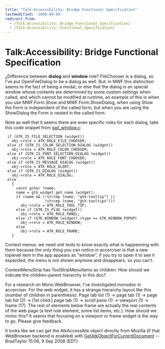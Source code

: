 ```yaml
---
title: "Talk:Accessibility: Bridge Functional Specification"
lastmodified: '2008-09-09'
redirect_from:
  - /Talk:Accessibility:_Bridge_Functional_Specification/
  - /Talk:Accessibility:_Functional_Specification/
---
```


Talk:Accessibility: Bridge Functional Specification
===================================================

¿Difference between **dialog** and **window** role? FileChooser is a dialog, so I've put OpenFileDialog to be a dialog as well. But: in MWF this distinction seems to the fact of being a modal, or else that the dialog is an special window whose contents are determined by some custom settings when called, and which cannot be modified at runtime, an example of this is when you use MWF.Form.Show and MWF.Form.ShowDialog, when using Show the Form is independent of the called form, but when you are using the ShowDialog the Form is nested in the called form.

Note as well that it seems there are even specific roles for each dialog, take this code snippet from [gail_window.c](http://svn.gnome.org/viewvc/gtk%2B/trunk/modules/other/gail/gailwindow.c?view=markup):

     if (GTK_IS_FILE_SELECTION (widget))
       obj->role = ATK_ROLE_FILE_CHOOSER;
     else if (GTK_IS_COLOR_SELECTION_DIALOG (widget))
       obj->role = ATK_ROLE_COLOR_CHOOSER;
     else if (GTK_IS_FONT_SELECTION_DIALOG (widget))
       obj->role = ATK_ROLE_FONT_CHOOSER;
     else if (GTK_IS_MESSAGE_DIALOG (widget))
       obj->role = ATK_ROLE_ALERT;
     else if (GTK_IS_DIALOG (widget))
       obj->role = ATK_ROLE_DIALOG;
     else
       {
         const gchar *name;
         name = gtk_widget_get_name (widget);
         if (name && (!strcmp (name, "gtk-tooltip") ||
                      !strcmp (name, "gtk-tooltips")))
           obj->role = ATK_ROLE_TOOL_TIP;
         else if (GTK_IS_PLUG (widget))
           obj->role = ATK_ROLE_PANEL;
         else if (GTK_WINDOW (widget)->type == GTK_WINDOW_POPUP)
           obj->role = ATK_ROLE_WINDOW;
         else
           obj->role = ATK_ROLE_FRAME;
       }

 Context menus: we need unit tests to know exactly what is happenning with them because the only thing you can notice in accerciser is that a new toplevel item in the app appears as "window", if you try to open it to see it expanded, the menu is not shown anymore and disappears, so you can't.

ContextMenuStrip has ToolStripMenuItems as children. How should we indicate the children-parent hierarchy in this doc?

For a research on Mono.WebBrowser, I've investigated monodoc in accerciser. For the web widget, it has a strange hierarchy layout like this (number of children in parenthesis): Page tab list (1) -\> page tab (1) -\> page tab list (2) -\> [1st child:] page tab (1) -\> scroll pane (1) -\> viewport (1) -\> frame (17). The rest of elements below frame are actually the real contents of the web page (a text role element, some list items, etc.). How should we mimic this? It seems that focusing on a viewport or frame widget is the way to go. Please give feedback.

It looks like we can get the AtkAccessible object directly from Mozilla (if that WebBrowser backend is enabled) with [GetAtkObjectForCurrentDocument](http://mxr.mozilla.org/seamonkey/source/embedding/browser/gtk/src/EmbedPrivate.cpp#936) --BradTaylor 15:06, 9 Sep 2008 (EDT)

